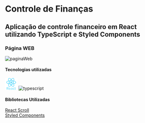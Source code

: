 # Controle de Finanças
  <h2>Aplicação de controle financeiro em React utilizando TypeScript e Styled Components</h2>
  <h3>Página WEB</h3>
  <img alt="paginaWeb" width="800" ight="600" src="https://user-images.githubusercontent.com/84095953/137812250-01d8b2c1-49c7-413e-a59b-97f46eef5d3e.png">
  
  <h4>Tecnologias utilizadas</h4>
  <p>
  <img alt="react" width="40" height="40" src="https://raw.githubusercontent.com/devicons/devicon/master/icons/react/react-original-wordmark.svg">
  <img alt="typescript" height="40" width="40" src="https://upload.wikimedia.org/wikipedia/commons/4/4c/Typescript_logo_2020.svg">
  </p>
  
  <h4>Bibliotecas Utilizadas</h4>
  <a href="https://www.npmjs.com/package/react-scroll" target="_blank" rel="external">React Scroll</a></br>
  <a href="https://styled-components.com" target="_blank" rel="external">Styled Components</a></br>
  

